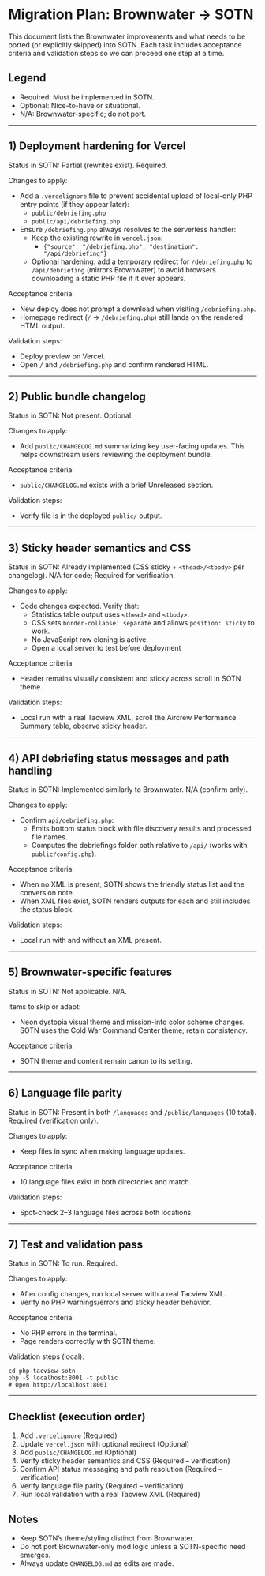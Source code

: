 # Migration Plan: Brownwater → SOTN

This document lists the Brownwater improvements and what needs to be ported (or explicitly skipped) into SOTN. Each task includes acceptance criteria and validation steps so we can proceed one step at a time.

## Legend
- Required: Must be implemented in SOTN.
- Optional: Nice-to-have or situational.
- N/A: Brownwater-specific; do not port.

---

## 1) Deployment hardening for Vercel
Status in SOTN: Partial (rewrites exist). Required.

Changes to apply:
- Add a `.vercelignore` file to prevent accidental upload of local-only PHP entry points (if they appear later):
  - `public/debriefing.php`
  - `public/api/debriefing.php`
- Ensure `/debriefing.php` always resolves to the serverless handler:
  - Keep the existing rewrite in `vercel.json`:
    - `{"source": "/debriefing.php", "destination": "/api/debriefing"}`
  - Optional hardening: add a temporary redirect for `/debriefing.php` to `/api/debriefing` (mirrors Brownwater) to avoid browsers downloading a static PHP file if it ever appears.

Acceptance criteria:
- New deploy does not prompt a download when visiting `/debriefing.php`.
- Homepage redirect (`/` → `/debriefing.php`) still lands on the rendered HTML output.

Validation steps:
- Deploy preview on Vercel.
- Open `/` and `/debriefing.php` and confirm rendered HTML.

---

## 2) Public bundle changelog
Status in SOTN: Not present. Optional.

Changes to apply:
- Add `public/CHANGELOG.md` summarizing key user-facing updates. This helps downstream users reviewing the deployment bundle.

Acceptance criteria:
- `public/CHANGELOG.md` exists with a brief Unreleased section.

Validation steps:
- Verify file is in the deployed `public/` output.

---

## 3) Sticky header semantics and CSS
Status in SOTN: Already implemented (CSS sticky + `<thead>/<tbody>` per changelog). N/A for code; Required for verification.

Changes to apply:
- Code changes expected. Verify that:
  - Statistics table output uses `<thead>` and `<tbody>`.
  - CSS sets `border-collapse: separate` and allows `position: sticky` to work.
  - No JavaScript row cloning is active.
  - Open a local server to test before deployment

Acceptance criteria:
- Header remains visually consistent and sticky across scroll in SOTN theme.

Validation steps:
- Local run with a real Tacview XML, scroll the Aircrew Performance Summary table, observe sticky header.

---

## 4) API debriefing status messages and path handling
Status in SOTN: Implemented similarly to Brownwater. N/A (confirm only).

Changes to apply:
- Confirm `api/debriefing.php`:
  - Emits bottom status block with file discovery results and processed file names.
  - Computes the debriefings folder path relative to `/api/` (works with `public/config.php`).

Acceptance criteria:
- When no XML is present, SOTN shows the friendly status list and the conversion note.
- When XML files exist, SOTN renders outputs for each and still includes the status block.

Validation steps:
- Local run with and without an XML present.

---

## 5) Brownwater-specific features
Status in SOTN: Not applicable. N/A.

Items to skip or adapt:
- Neon dystopia visual theme and mission-info color scheme changes. SOTN uses the Cold War Command Center theme; retain consistency.

Acceptance criteria:
- SOTN theme and content remain canon to its setting.

---

## 6) Language file parity
Status in SOTN: Present in both `/languages` and `/public/languages` (10 total). Required (verification only).

Changes to apply:
- Keep files in sync when making language updates.

Acceptance criteria:
- 10 language files exist in both directories and match.

Validation steps:
- Spot-check 2–3 language files across both locations.

---

## 7) Test and validation pass
Status in SOTN: To run. Required.

Changes to apply:
- After config changes, run local server with a real Tacview XML.
- Verify no PHP warnings/errors and sticky header behavior.

Acceptance criteria:
- No PHP errors in the terminal.
- Page renders correctly with SOTN theme.

Validation steps (local):
```pwsh
cd php-tacview-sotn
php -S localhost:8001 -t public
# Open http://localhost:8001
```

---

## Checklist (execution order)
1) Add `.vercelignore` (Required)
2) Update `vercel.json` with optional redirect (Optional)
3) Add `public/CHANGELOG.md` (Optional)
4) Verify sticky header semantics and CSS (Required – verification)
5) Confirm API status messaging and path resolution (Required – verification)
6) Verify language file parity (Required – verification)
7) Run local validation with a real Tacview XML (Required)

## Notes
- Keep SOTN’s theme/styling distinct from Brownwater.
- Do not port Brownwater-only mod logic unless a SOTN-specific need emerges.
- Always update `CHANGELOG.md` as edits are made.
